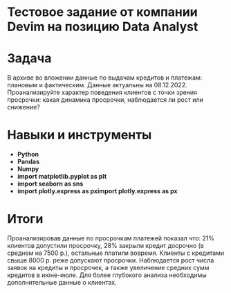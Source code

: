 # Тестовое задание от компании Devim на позицию Data Analyst

# Задача
В архиве во вложении данные по выдачам кредитов и платежам: плановым и фактическим. Данные актуальны на 08.12.2022. Проанализируйте характер поведения клиентов с точки зрения просрочки: какая динамика просрочки, наблюдается ли рост или снижение?

# Навыки и инструменты
* **Python**
* **Pandas**
* **Numpy**
* **import matplotlib.pyplot as plt**
* **import seaborn as sns**
* **import plotly.express as pximport plotly.express as px**

# Итоги
Проанализировав данные по просрочкам платежей показал что: 21% клиентов допустили просрочку, 28% закрыли кредит досрочно (в среднем на 7500 р.), остальные платили вовремя. Клиенты с кредитами свыше 8000 р. реже допускают просрочки. Наблюдается рост числа заявок на кредиты и просрочек, а также увеличение средних сумм кредитов в июне-июле. Для более глубокого анализа необходимы дополнительные данные о клиентах.

